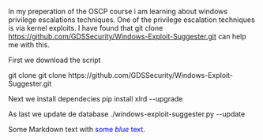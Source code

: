 In my preperation of the OSCP course i am learning about windows privilege escalations techniques.
One of the privilege escalation techniques is via kernel exploits.
I have found that git clone https://github.com/GDSSecurity/Windows-Exploit-Suggester.git can help me with this.

First we download the script
<div class="alert-success">
git clone git clone https://github.com/GDSSecurity/Windows-Exploit-Suggester.git
</div>

Next we install dependecies
pip install xlrd --upgrade

As last we update de database
./windows-exploit-suggester.py --update

Some Markdown text with <span style="color:blue">some *blue* text</span>.
